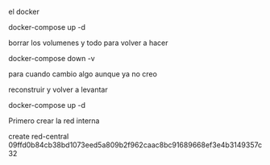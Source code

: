  el docker

docker-compose up -d

borrar los volumenes y todo para volver a hacer

docker-compose down -v

para cuando cambio algo aunque ya no creo

reconstruir y volver a levantar

docker-compose up -d


Primero crear la red interna


create red-central
09ffd0b84cb38bd1073eed5a809b2f962caac8bc91689668ef3e4b3149357c32
